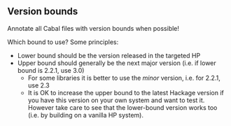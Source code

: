
## Version bounds

Annotate all Cabal files with version bounds when possible!

Which bound to use? Some principles:

  * Lower bound should be the version released in the targeted HP
  * Upper bound should generally be the next major version (i.e. if lower bound is 2.2.1, use 3.0)
    * For some libraries it is better to use the *minor* version, i.e. for 2.2.1, use 2.3
    * It is OK to increase the upper bound to the latest Hackage version if you have this version on your own system and want to test it. However take care to see that the lower-bound version works too (i.e. by building on a vanilla HP system).